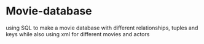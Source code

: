 # Movie-database
using SQL to make a movie database with different relationships, tuples and keys while also using xml for different movies and actors
